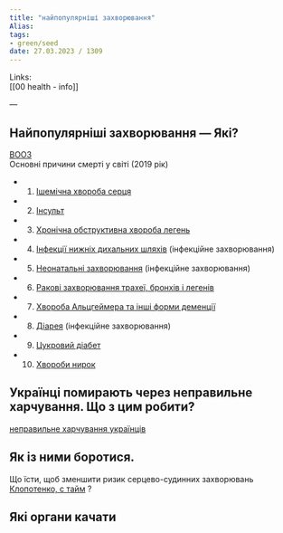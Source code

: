 ```yaml
---
title: "найпопулярніші захворювання"
Alias: 
tags:
- green/seed
date: 27.03.2023 / 1309  
---
```

Links:  
[[00 health - info]]

—  
## Найпопулярніші захворювання — Які? 
[ВООЗ](https://www.bbc.com/ukrainian/news-55248620)  
Основні причини смерті у світі (2019 рік)
- 1. [Ішемічна хвороба серця](https://uk.wikipedia.org/wiki/%D0%86%D1%88%D0%B5%D0%BC%D1%96%D1%87%D0%BD%D0%B0_%D1%85%D0%B2%D0%BE%D1%80%D0%BE%D0%B1%D0%B0_%D1%81%D0%B5%D1%80%D1%86%D1%8F) 
- 2. [Інсульт](https://uk.wikipedia.org/wiki/%D0%86%D0%BD%D1%81%D1%83%D0%BB%D1%8C%D1%82)
- 3. [Хронічна обструктивна хвороба легень](https://uk.wikipedia.org/wiki/%D0%A5%D1%80%D0%BE%D0%BD%D1%96%D1%87%D0%BD%D0%B5_%D0%BE%D0%B1%D1%81%D1%82%D1%80%D1%83%D0%BA%D1%82%D0%B8%D0%B2%D0%BD%D0%B5_%D0%B7%D0%B0%D1%85%D0%B2%D0%BE%D1%80%D1%8E%D0%B2%D0%B0%D0%BD%D0%BD%D1%8F_%D0%BB%D0%B5%D0%B3%D0%B5%D0%BD%D1%8C)
- 4. [Інфекції нижніх дихальних шляхів](https://ml3.lic.org.ua/zdorovia-vid-a-do-ia/hostri-respiratorni-infektsii/) (інфекційне захворювання)
- 5. [Неонатальні захворювання](https://medplatforma.com.ua/article/15629-neonatalniy-skrining-novonarodzhenikh-vidi-i-poryadok-provedennya) (інфекційне захворювання)
- 6. [Ракові захворювання трахеї, бронхів і легенів](https://www.phc.org.ua/news/scho-vazhlivo-znati-pro-rak-legen)
- 7. [Хвороба Альцгеймера та інші форми деменції](https://uk.wikipedia.org/wiki/%D0%A5%D0%B2%D0%BE%D1%80%D0%BE%D0%B1%D0%B0_%D0%90%D0%BB%D1%8C%D1%86%D0%B3%D0%B5%D0%B9%D0%BC%D0%B5%D1%80%D0%B0)
- 8. [Діарея](https://uk.wikipedia.org/wiki/%D0%94%D1%96%D0%B0%D1%80%D0%B5%D1%8F) (інфекційне захворювання)
- 9. [Цукровий діабет](https://uk.wikipedia.org/wiki/%D0%A6%D1%83%D0%BA%D1%80%D0%BE%D0%B2%D0%B8%D0%B9_%D0%B4%D1%96%D0%B0%D0%B1%D0%B5%D1%82)
- 10. [Хвороби нирок](https://uk.wikipedia.org/wiki/%D0%97%D0%B0%D1%85%D0%B2%D0%BE%D1%80%D1%8E%D0%B2%D0%B0%D0%BD%D0%BD%D1%8F_%D0%BD%D0%B8%D1%80%D0%BE%D0%BA)


## Українці помирають через неправильне харчування. Що з цим робити?
[неправильне харчування українців](https://www.bbc.com/ukrainian/blog-science-47038864)


## Як із ними боротися. 
Що їсти, щоб зменшити ризик серцево-судинних захворювань [Клопотенко, с тайм](https://youtu.be/bGONaHKS8i0?t=1680) ?



## Які органи качати
